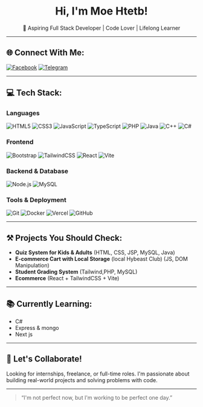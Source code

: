 <h1 align="center">Hi, I'm Moe Htetb!</h1>

<p align="center">
  🚀 Aspiring Full Stack Developer | Code Lover | Lifelong Learner
</p>

---

## 🌐 Connect With Me:

[![Facebook](https://img.shields.io/badge/Facebook-%231877F2.svg?style=for-the-badge&logo=facebook&logoColor=white)](https://www.facebook.com/share/1AeBPvTgaz/?mibextid=wwXIfr)
[![Telegram](https://img.shields.io/badge/Telegram-2CA5E0?style=for-the-badge&logo=telegram&logoColor=white)](https://t.me/moehtetb)


---

## 💻 Tech Stack:
### Languages
![HTML5](https://img.shields.io/badge/HTML5-E34F26?style=for-the-badge&logo=html5&logoColor=white)
![CSS3](https://img.shields.io/badge/CSS3-1572B6?style=for-the-badge&logo=css3&logoColor=white)
![JavaScript](https://img.shields.io/badge/JavaScript-F7DF1E?style=for-the-badge&logo=javascript&logoColor=black)
![TypeScript](https://img.shields.io/badge/TypeScript-007ACC?style=for-the-badge&logo=typescript&logoColor=white)
![PHP](https://img.shields.io/badge/PHP-777BB4?style=for-the-badge&logo=php&logoColor=white)
![Java](https://img.shields.io/badge/Java-ED8B00?style=for-the-badge&logo=java&logoColor=white)
![C++](https://img.shields.io/badge/C++-00599C?style=for-the-badge&logo=c%2B%2B&logoColor=white)
![C#](https://img.shields.io/badge/C%23-239120?style=for-the-badge&logo=c-sharp&logoColor=white)

### Frontend
![Bootstrap](https://img.shields.io/badge/Bootstrap-563D7C?style=for-the-badge&logo=bootstrap&logoColor=white)
![TailwindCSS](https://img.shields.io/badge/TailwindCSS-38B2AC?style=for-the-badge&logo=tailwind-css&logoColor=white)
![React](https://img.shields.io/badge/React-20232A?style=for-the-badge&logo=react&logoColor=61DAFB)
![Vite](https://img.shields.io/badge/Vite-646CFF?style=for-the-badge&logo=vite&logoColor=white)

### Backend & Database
![Node.js](https://img.shields.io/badge/Node.js-339933?style=for-the-badge&logo=nodedotjs&logoColor=white)
![MySQL](https://img.shields.io/badge/MySQL-4479A1?style=for-the-badge&logo=mysql&logoColor=white)

### Tools & Deployment
![Git](https://img.shields.io/badge/Git-F05033?style=for-the-badge&logo=git&logoColor=white)
![Docker](https://img.shields.io/badge/Docker-2496ED?style=for-the-badge&logo=docker&logoColor=white)
![Vercel](https://img.shields.io/badge/Vercel-000000?style=for-the-badge&logo=vercel&logoColor=white)
![GitHub](https://img.shields.io/badge/GitHub-181717?style=for-the-badge&logo=github&logoColor=white)

---

## ⚒️ Projects You Should Check:
- **Quiz System for Kids & Adults** (HTML, CSS, JSP, MySQL, Java)
- **E-commerce Cart with Local Storage** (local Hybeast Club) (JS, DOM Manipulation)
- **Student Grading System** (Tailwind,PHP, MySQL)
- **Ecommerce** (React + TailwindCSS + Vite)

---

## 📚 Currently Learning:
- C#
- Express & mongo
- Next js

---

## 🤝 Let's Collaborate!
Looking for internships, freelance, or full-time roles. I'm passionate about building real-world projects and solving problems with code.

---

> “I'm not perfect now, but I'm working to be perfect one day.”

